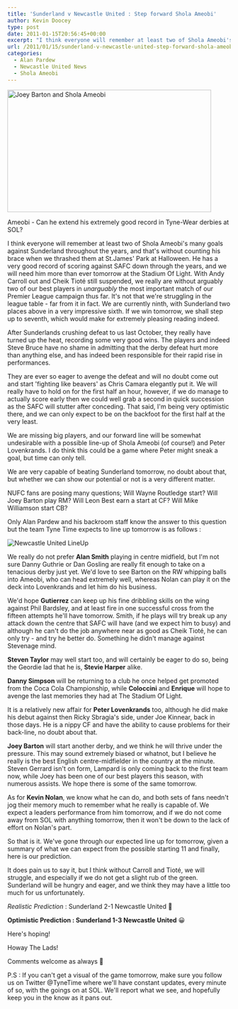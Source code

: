 ```yaml
---
title: 'Sunderland v Newcastle United : Step forward Shola Ameobi'
author: Kevin Doocey
type: post
date: 2011-01-15T20:56:45+00:00
excerpt: "I think everyone will remember at least two of Shola Ameobi's many goals against Sunderland throughout the years, and that's without.."
url: /2011/01/15/sunderland-v-newcastle-united-step-forward-shola-ameobi/
categories:
  - Alan Pardew
  - Newcastle United News
  - Shola Ameobi
---
```


<img class="size-full wp-image-2506" title="Joey-Barton-Shola-Ameobi" src="https://www.tynetime.com/wp-content/uploads/2011/01/Joey-Barton-and-Shola-Ameobi-006.jpg" alt="Joey Barton and Shola Ameobi" width="460" height="276" srcset="https://www.tynetime.com/wp-content/uploads/2011/01/Joey-Barton-and-Shola-Ameobi-006.jpg 460w, https://www.tynetime.com/wp-content/uploads/2011/01/Joey-Barton-and-Shola-Ameobi-006-300x180.jpg 300w" sizes="(max-width: 460px) 100vw, 460px" />

Ameobi - Can he extend his extremely good record in Tyne-Wear derbies at SOL?

I think everyone will remember at least two of Shola Ameobi's many goals against Sunderland throughout the years, and that's without counting his brace when we thrashed them at St.James' Park at Halloween. He has a very good record of scoring against SAFC down through the years, and we will need him more than ever tomorrow at the Stadium Of Light. With Andy Carroll out and  Cheik Tioté still suspended, we really are without arguably two of our best players in _unarguably_ the most important match of our Premier League campaign thus far. It's not that we're struggling in the league table - far from it in fact. We are currently ninth, with Sunderland two places above in a very impressive sixth. If we win tomorrow, we shall step up to seventh, which would make for extremely pleasing reading indeed.

After Sunderlands crushing defeat to us last October, they really have turned up the heat, recording some very good wins. The players and indeed Steve Bruce have no shame in admitting that the derby defeat hurt more than anything else, and has indeed been responsible for their rapid rise in performances.

They are ever so eager to avenge the defeat and will no doubt come out and start 'fighting like beavers' as Chris Camara elegantly put it. We will really have to hold on for the first half an hour, however, if we do manage to actually score early then we could well grab a second in quick succession as the SAFC will stutter after conceding. That said, I'm being very optimistic there, and we can only expect to be on the backfoot for the first half at the very least.

We are missing big players, and our forward line will be somewhat undesirable with a possible line-up of Shola Ameobi (of course!) and Peter Lovenkrands. I do think this could be a game where Peter might sneak a goal, but time can only tell.

We are very capable of beating Sunderland tomorrow, no doubt about that, but whether we can show our potential or not is a very different matter.

NUFC fans are posing many questions; Will Wayne Routledge start? Will Joey Barton play RM? Will Leon Best earn a start at CF? Will Mike Williamson start CB?

Only Alan Pardew and his backroom staff know the answer to this question but the team Tyne Time expects to line up tomorrow is as follows :

![Newcastle United LineUp](https://www.tynetime.com/wp-content/uploads/2011/01/NewcastleUNited-LineUp.png "NewcastleUnited-LineUp")

We really do not prefer **Alan Smith** playing in centre midfield, but I'm not sure Danny Guthrie or Dan Gosling are really fit enough to take on a tenacious derby just yet. We'd love to see Barton on the RW whipping balls into Ameobi, who can head extremely well, whereas Nolan can play it on the deck into Lovenkrands and let him do his business.

We'd hope **Gutierrez** can keep up his fine dribbling skills on the wing against Phil Bardsley, and at least fire in one successful cross from the fifteen attempts he'll have tomorrow. Smith, if he plays will try break up any attack down the centre that SAFC will have (and we expect him to busy) and although he can't do the job anywhere near as good as Cheik Tioté, he can only try - and try he better do. Something he didn't manage against Stevenage mind.

**Steven Taylor** may well start too, and will certainly be eager to do so, being the Geordie lad that he is, **Stevie Harper** alike.

**Danny Simpson** will be returning to a club he once helped get promoted from the Coca Cola Championship, while **Coloccini** and **Enrique** will hope to avenge the last memories they had at The Stadium Of Light.

It is a relatively new affair for **Peter Lovenkrands** too, although he did make his debut against then Ricky Sbragia's side, under Joe Kinnear, back in those days. He is a nippy CF and have the ability to cause problems for their back-line, no doubt about that.

**Joey Barton** will start another derby, and we think he will thrive under the pressure. This may sound extremely biased or whatnot, but I believe he really is the best English centre-midfielder in the country at the minute. Steven Gerrard isn't on form, Lampard is only coming back to the first team now, while Joey has been one of our best players this season, with numerous assists. We hope there is some of the same tomorrow.

As for **Kevin Nolan**, we know what he can do, and both sets of fans needn't jog their memory much to remember what he really is capable of. We expect a leaders performance from him tomorrow, and if we do not come away from SOL with anything tomorrow, then it won't be down to the lack of effort on Nolan's part.

So that is it. We've gone through our expected line up for tomorrow, given a summary of what we can expect from the possible starting 11 and finally, here is our prediction.

It does pain us to say it, but I think without Carroll and Tioté, we will struggle, and especially if we do not get a slight rub of the green. Sunderland will be hungry and eager, and we think they may have a little too much for us unfortunately.

_Realistic Prediction_ : Sunderland 2-1 Newcastle United 🙁

**Optimistic Prediction : Sunderland 1-3 Newcastle United** 😀

Here's hoping!

Howay The Lads!

Comments welcome as always 🙂

P.S : If you can't get a visual of the game tomorrow, make sure you follow us on Twitter @TyneTime where we'll have constant updates, every minute of so, with the goings on at SOL. We'll report what we see, and hopefully keep you in the know as it pans out.
